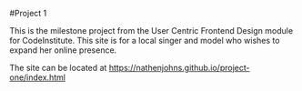 #Project 1

This is the milestone project from the User Centric Frontend Design module for CodeInstitute. This site is for a local singer and model who wishes to expand her online presence.

The site can be located at https://nathenjohns.github.io/project-one/index.html
